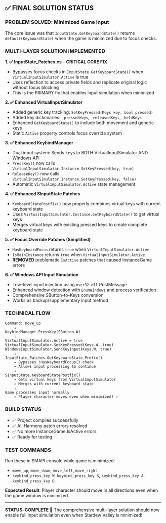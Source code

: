 ## ✅ FINAL SOLUTION STATUS

### PROBLEM SOLVED: Minimized Game Input
The core issue was that `InputState.GetKeyboardState()` returns `default(KeyboardState)` when the game is minimized due to focus checks.

### MULTI-LAYER SOLUTION IMPLEMENTED

**1. ✅ InputState_Patches.cs** - **CRITICAL CORE FIX**
- Bypasses focus checks in `InputState.GetKeyboardState()` when `VirtualInputSimulator.Active` is true
- Uses reflection to access private fields and replicate original logic without focus blocking
- This is the PRIMARY fix that enables input simulation when minimized

**2. ✅ Enhanced VirtualInputSimulator**
- Added generic key tracking: `SetKeyPressed(Keys key, bool pressed)`
- Added key dictionaries: `_pressedKeys`, `_releasedKeys`, `_heldKeys`
- Enhanced `GetKeyboardState()` to include both movement and generic keys
- Static `Active` property controls focus override system

**3. ✅ Enhanced KeybindManager**
- Dual input system: Sends keys to BOTH VirtualInputSimulator AND Windows API
- `PressKey()` now calls `VirtualInputSimulator.Instance.SetKeyPressed(key, true)`
- `ReleaseKey()` now calls `VirtualInputSimulator.Instance.SetKeyPressed(key, false)`
- Automatic `VirtualInputSimulator.Active` state management

**4. ✅ Enhanced SInputState Patches**
- `KeyboardStatePostfix()` now properly combines virtual keys with current keyboard state
- Uses `VirtualInputSimulator.Instance.GetKeyboardState()` to get virtual keys
- Merges virtual keys with existing pressed keys to create complete keyboard state

**5. ✅ Focus Override Patches (Simplified)**
- `HasKeyboardFocus` returns `true` when `VirtualInputSimulator.Active`
- `IsMainInstance` returns `true` when `VirtualInputSimulator.Active`
- **REMOVED** problematic `IsActive` patches that caused InstanceGame errors

**6. ✅ Windows API Input Simulation**
- Low-level input injection using `user32.dll` PostMessage
- Enhanced window detection with `EnumWindows` and process verification
- Comprehensive SButton-to-Keys conversion
- Works as backup/supplementary input method

### TECHNICAL FLOW
```
Command: move_up
    ↓
KeybindManager.PressKey(SButton.W)
    ↓
VirtualInputSimulator.Active = true
VirtualInputSimulator.SetKeyPressed(Keys.W, true)
WindowsInputSimulator.SendKeyInput(Keys.W, true)
    ↓
InputState_Patches.GetKeyboardState_Prefix()
    → Bypasses !HasKeyboardFocus() check
    → Allows input processing to continue
    ↓
SInputState.KeyboardStatePostfix()
    → Gets virtual keys from VirtualInputSimulator
    → Merges with current keyboard state
    ↓
Game processes input normally
    → Player character moves even when minimized! ✅
```

### BUILD STATUS
- ✅ Project compiles successfully
- ✅ All Harmony patch errors resolved
- ✅ No more InstanceGame.IsActive errors
- ✅ Ready for testing

### TEST COMMANDS
Run these in SMAPI console while game is minimized:
- `move_up`, `move_down`, `move_left`, `move_right`
- `keybind_press_key W`, `keybind_press_key S`, `keybind_press_key A`, `keybind_press_key D`

**Expected Result**: Player character should move in all directions even when the game window is minimized.

---
**STATUS: COMPLETE** 🎯
The comprehensive multi-layer solution should now enable full input simulation even when Stardew Valley is minimized!
